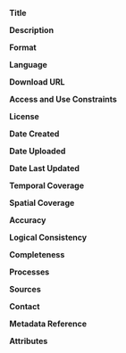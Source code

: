 **Title**



**Description**



**Format**



**Language**



**Download URL**



**Access and Use Constraints**



**License**



**Date Created**



**Date Uploaded**



**Date Last Updated**



**Temporal Coverage**



**Spatial Coverage**



**Accuracy**



**Logical Consistency**



**Completeness**



**Processes**



**Sources**



**Contact**



**Metadata Reference**



**Attributes**





